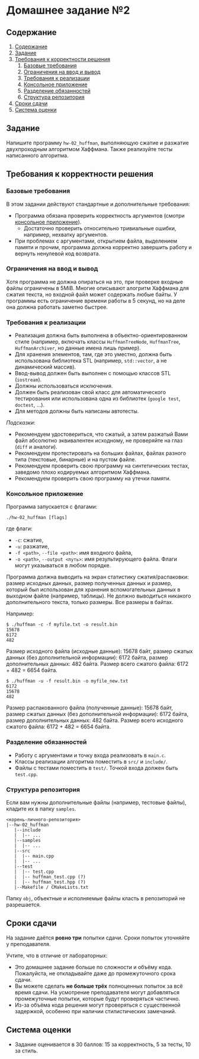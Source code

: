 # Домашнее задание №2

## Содержание
1. [Содержание](#содержание)
1. [Задание](#задание)
1. [Требования к корректности решения](#требования-к-корректности-решения)
    1. [Базовые требования](#базовые-требования)
    1. [Ограничения на ввод и вывод](#ограничения-на-ввод-и-вывод)
    1. [Требования к реализации](#требования-к-реализации)
    1. [Консольное приложение](#консольное-приложение)
    1. [Разделение обязанностей](#разделение-обязанностей)
    1. [Структура репозитория](#структура-репозитория)
1. [Сроки сдачи](#сроки-сдачи)
1. [Система оценки](#система-оценки)


## Задание

Напишите программу `hw-02_huffman`, выполняющую сжатие и разжатие двухпроходным алгоритмом Хаффмана.
Также реализуйте тесты написанного алгоритма.

## Требования к корректности решения

### Базовые требования
В этом задании действуют стандартные и дополнительные требования:

* Программа обязана проверить корректность аргументов (смотри
  [консольное приложение](#консольное-приложение)).
  * Достаточно проверить относительно тривиальные ошибки, например, нехватку аргументов.
* При проблемах с аргументами, открытием файла, выделением памяти и прочим, программа должна
  корректно завершить работу и вернуть ненулевой код возврата.

### Ограничения на ввод и вывод

Хотя программа не должна опираться на это, при проверке входные файлы ограничены в 5MiB. Многие
описывают алогритм Хаффмана для сжатия текста, но входной файл может содержать любые байты. У
программы есть ограничение времени работы в 5 секунд, но на деле она должна работать заметно
быстрее.

### Требования к реализации

* Реализация должна быть выполнена в объектно-ориентированном стиле (например, включать классы 
  `HuffmanTreeNode`, `HuffmanTree`, `HuffmanArchiver`, но данные имена лишь пример).
* Для хранения элементов, там, где это уместно, должна быть использована библиотека STL (например,
  `std::vector`, а не динамический массив).
* Ввод-вывод должен быть выполнен с помощью классов STL (`iostream`).
* Должны использоваться исключения.
* Должен быть реализован свой класс для автоматического тестирования или использована одна из
  библиотек (`google test`, `doctest`, …).
* Для методов должны быть написаны автотесты.


*Подсказки*:
* Рекомендуем удостовериться, что сжатый, а затем разжатый Вами файл абсолютно эквивалентен
  исходному, не проверяйте на глаз (`diff` и аналоги).
* Рекомендуем протестировать на больших файлах, файлах разного типа (текстовые, бинарные) и на
  пустом файле.
* Рекомендуем проверить свою программу на синтетических тестах, заведомо плохо кодируемых алгоритмом
  Хаффмана.
* Рекомендуем проверить свою программу на утечки памяти.

### Консольное приложение

Программа запускается с флагами:
```
./hw-02_huffman [flags]
```
где флаги:
* `-c`: сжатие,
* `-u`: разжатие,
* `-f <path>`, `--file <path>`: имя входного файла,
* `-o <path>`, `--output <путь>`: имя результирующего файла.
Флаги могут указываться в любом порядке.

Программа должна выводить на экран статистику сжатия/распаковки: размер исходных данных, размер
полученных данных и размер, который был использован для хранения вспомогательных данных в выходном
файле (например, таблицы). Не должно выводиться никакого дополнительного текста, только размеры.
Все размеры в байтах.

Например:
```
$ ./huffman -c -f myfile.txt -o result.bin
15678
6172
482
```

Размер исходного файла (исходные данные): 15678 байт, размер сжатых данных (без дополнительной
информации): 6172 байта, размер дополнительных данных: 482 байта. Размер всего сжатого файла: 6172 +
482 = 6654 байта.

```
$ ./huffman -u -f result.bin -o myfile_new.txt
6172
15678
482
```

Размер распакованного файла (полученные данные): 15678 байт, размер сжатых данных (без 
дополнительной информации): 6172 байта, размер дополнительных данных: 482 байта. Размер всего
исходного сжатого файла: 6172 + 482 = 6654 байта.

### Разделение обязанностей
* Работу с аргументами и точку входа реализовать в `main.c`.
* Классы реализации алгоритма поместить в `src/` и `include/`.
* Файлы с тестами поместить в `test/`. Точкой входа должен быть `test.cpp`.

### Структура репозитория
Если вам нужны дополнительные файлы (например, тестовые файлы), кладите их в папку `samples`.

```
<корень-личного-репозитория>
|--hw-02_huffman
   |--include
   |  |-- ...
   |--samples
   |  |-- ...
   |--src
   |  |-- main.cpp
   |  |-- ...
   |--test
   |  |-- test.cpp
   |  |-- huffman_test.cpp (?)
   |  |-- huffman_test.hpp (?)
   |--Makefile / CMakeLists.txt
```

Папку `obj`, объектные и исполняемые файлы класть в репозиторий не разрешается.

## Сроки сдачи
На задание даётся **ровно три** попытки сдачи. Сроки попыток уточняйте у преподавателя.

Учтите, что в отличие от лабораторных:

* Это домашнее задание больше по сложности и объёму кода. Пожалуйста, не откладывайте даже до
  промежуточного срока сдачи.
* Вы можете сделать **не больше трёх** полноценных попыток за всё время сдачи. На усмотрение
  преподавателя могут добавляться промежуточные попытки, которые будут проверяться частично.
* Из-за объёма кода решения могут проверяться с существенной задержкой, особенно при наличии
  стилистических замечаний.

## Система оценки
* Задание оценивается в 30 баллов: 15 за корректность, 5 за тесты, 10 за стиль.
